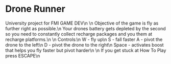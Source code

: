 # Drone Runner
University project for FMI GAME DEV\n
\n
Objective of the game is fly as further right as possible.\n
Your drones battery gets depleted by the second so you need to constantly collect recharge packages and you them at recharge platforms.\n
\n
Controls:\n
W - fly up\n
S - fall faster
A - pivot the drone to the left\n
D - pivot the drone to the right\n
Space - activates boost that helps you fly faster but pivot harder\n
\n
If you get stuck at How To Play press ESCAPE\n
